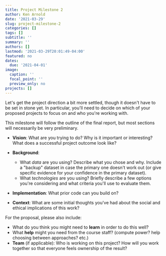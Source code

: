 ```yaml
---
title: Project Milestone 2
author: Ken Arnold
date: '2021-03-29'
slug: project-milestone-2
categories: []
tags: []
subtitle: ''
summary: ''
authors: []
lastmod: '2021-03-29T20:01:49-04:00'
featured: no
dates:
  due: '2021-04-01'
image:
  caption: ''
  focal_point: ''
  preview_only: no
projects: []
---
```


Let's get the project direction a bit more settled, though it doesn't have to be set in stone yet. In particular, you'll need to decide on which of your proposed projects to focus on and who you're working with.

This milestone will follow the outline of the final report, but most sections will necessarily be very preliminary.

-   **Vision**: What are you trying to do? Why is it important or interesting? What does a successful project outcome look like?

-   **Background**:

    -   What *data* are you using? Describe what you chose and why. Include a "backup" dataset in case the primary one doesn't work out (or give specific evidence for your confidence in the primary dataset).
    -   What *technologies* are you using? Briefly describe a few options you're considering and what criteria you'll use to evaluate them.

-   **Implementation**: What prior code can you build on?

-   **Context**: What are some initial thoughts you've had about the social and ethical implications of this work?

For the proposal, please also include:

-   What do you think you might need to **learn** in order to do this well?
-   What **help** might you need from the course staff? (compute power? help choosing between approaches? etc.)
-   **Team** (if applicable): Who is working on this project? How will you work together so that everyone feels ownership of the result?
